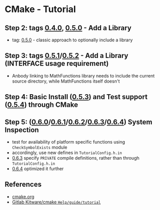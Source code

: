 # CMake - Tutorial

## Step 2: tags [0.4.0](https://github.com/engrvivs/tutorial-cmake/releases/tag/0.4.0-lw), [0.5.0](https://github.com/engrvivs/tutorial-cmake/releases/tag/0.5.0-lw) - Add a Library

- tag: [0.5.0](https://github.com/engrvivs/tutorial-cmake/releases/tag/0.5.0-lw) - classic approach to optionally include a library

## Step 3: tags [0.5.1](https://github.com/engrvivs/tutorial-cmake/releases/tag/0.5.1-lw)/[0.5.2](https://github.com/engrvivs/tutorial-cmake/releases/tag/0.5.2-lw) - Add a Library (INTERFACE usage requirement)

- Anbody linking to MathFunctions library needs to include the current source
directory, while MathFunctions itself doesn't

## Step 4: Basic Install ([0.5.3](https://github.com/engrvivs/tutorial-cmake/releases/tag/0.5.3)) and Test support ([0.5.4](https://github.com/engrvivs/tutorial-cmake/releases/tag/0.5.4)) through CMake

## Step 5: ([0.6.0](https://github.com/engrvivs/tutorial-cmake/releases/tag/0.6.0-lw)/[0.6.1](https://github.com/engrvivs/tutorial-cmake/releases/tag/0.6.1-lw)/[0.6.2](https://github.com/engrvivs/tutorial-cmake/releases/tag/0.6.2)/[0.6.3](https://github.com/engrvivs/tutorial-cmake/releases/tag/0.6.3-lwt)/[0.6.4](https://github.com/engrvivs/tutorial-cmake/releases/tag/0.6.4-lw)) System Inspection

- test for availability of platform specific functions using `CheckSymbolExists`
module
- accordingly, use new defines in `TutorialConfig.h.in`
- [0.6.3](https://github.com/engrvivs/tutorial-cmake/releases/tag/0.6.3-lwt) specify `PRIVATE` compile definitions, rather than through `TutorialConfig.h.in`
- [0.6.4](https://github.com/engrvivs/tutorial-cmake/releases/tag/0.6.4-lw) optimized it further

## References

- [cmake.org](https://cmake.org/cmake/help/v3.16/guide/tutorial/index.html)
- [Gitlab Kitware/cmake `Help/guide/tutorial`](https://gitlab.kitware.com/cmake/cmake/-/tree/master/Help/guide/tutorial)
